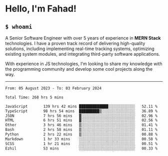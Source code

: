 <h1>Hello, I'm Fahad!</h1>

<h2><code>$ whoami</code></h2>

A Senior Software Engineer with over 5 years of experience in **MERN Stack** technologies. I have a proven track record of delivering high-quality solutions, including implementing real-time tracking systems, optimizing existing system modules, and integrating third-party software applications.

With experience in JS technologies, I'm looking to share my knowledge with the programming community and develop some cool projects along the way.

---

<!--START_SECTION:waka-->

```txt
From: 05 August 2023 - To: 03 February 2024

Total Time: 268 hrs 5 mins

JavaScript       139 hrs 42 mins █████████████░░░░░░░░░░░░   52.11 %
TypeScript       98 hrs 54 mins  █████████▒░░░░░░░░░░░░░░░   36.89 %
JSON             7 hrs 56 mins   ▓░░░░░░░░░░░░░░░░░░░░░░░░   02.96 %
HTML             6 hrs 51 mins   ▓░░░░░░░░░░░░░░░░░░░░░░░░   02.56 %
Other            3 hrs 46 mins   ▒░░░░░░░░░░░░░░░░░░░░░░░░   01.41 %
Bash             2 hrs 58 mins   ▒░░░░░░░░░░░░░░░░░░░░░░░░   01.11 %
Python           2 hrs 22 mins   ▒░░░░░░░░░░░░░░░░░░░░░░░░   00.88 %
Markdown         1 hr 33 mins    ░░░░░░░░░░░░░░░░░░░░░░░░░   00.58 %
SCSS             1 hr 21 mins    ░░░░░░░░░░░░░░░░░░░░░░░░░   00.51 %
Ezhil            53 mins         ░░░░░░░░░░░░░░░░░░░░░░░░░   00.33 %
```

<!--END_SECTION:waka-->

<!--
**heyFahad/heyFahad** is a ✨ _special_ ✨ repository because its `README.md` (this file) appears on your GitHub profile.

Here are some ideas to get you started:

- 🔭 I’m currently working on ...
- 🌱 I’m currently learning ...
- 👯 I’m looking to collaborate on ...
- 🤔 I’m looking for help with ...
- 💬 Ask me about ...
- 📫 How to reach me: ...
- 😄 Pronouns: ...
- ⚡ Fun fact: ...
-->
